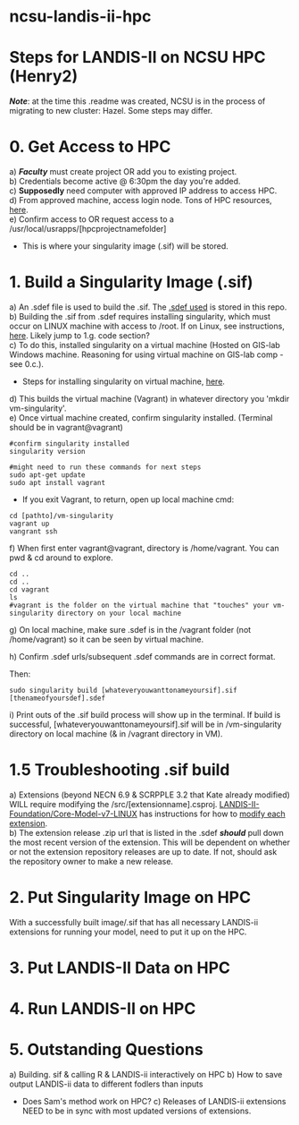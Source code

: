 # ncsu-landis-ii-hpc

# Steps for LANDIS-II on NCSU HPC (Henry2)
***Note***: at the time this .readme was created, NCSU is in the process of migrating to new cluster: Hazel. Some steps may differ.
# 0. Get Access to HPC
a) ***Faculty*** must create project OR add you to existing project.   
b) Credentials become active @ 6:30pm the day you're added.   
c) **Supposedly** need computer with approved IP address to access HPC.   
d) From approved machine, access login node. Tons of HPC resources, [here](https://hpc.ncsu.edu/main.php).  
e) Confirm access to OR request access to a /usr/local/usrapps/[hpcprojectnamefolder]  
  * This is where your singularity image (.sif) will be stored.  
# 1. Build a Singularity Image (.sif)
a) An .sdef file is used to build the .sif. The [.sdef used](https://github.com/kejones8/ncsu-landis-ii-hpc/blob/main/working_hpc_landis-ii.sdef) is stored in this repo.   
b) Building the .sif from .sdef requires installing singularity, which must occur on LINUX machine with access to /root.  If on Linux, see instructions, [here](https://docs.sylabs.io/guides/3.5/admin-guide/installation.html#installation-on-linux). Likely jump to 1.g. code section?   
c) To do this, installed singularity on a virtual machine (Hosted on GIS-lab Windows machine. Reasoning for using virtual machine on GIS-lab comp - see 0.c.).  
* Steps for installing singularity on virtual machine, [here](https://docs.sylabs.io/guides/3.5/admin-guide/installation.html#singularity-vagrant-box).    

d) This builds the virtual machine (Vagrant) in whatever directory you 'mkdir vm-singularity'.  
e) Once virtual machine created, confirm singularity installed. (Terminal should be in vagrant@vagrant)  

```
#confirm singularity installed 
singularity version

#might need to run these commands for next steps
sudo apt-get update
sudo apt install vagrant
```
* If you exit Vagrant, to return, open up local machine cmd:

 ```
 cd [pathto]/vm-singularity
 vagrant up
 vangrant ssh
 ```
   
f) When first enter vagrant@vagrant, directory is /home/vagrant. You can pwd & cd around to explore. 
```
cd ..
cd .. 
cd vagrant 
ls
#vagrant is the folder on the virtual machine that "touches" your vm-singularity directory on your local machine

```
g) On local machine, make sure .sdef is in the /vagrant folder (not /home/vagrant) so it can be seen by virtual machine.

h) Confirm .sdef urls/subsequent .sdef commands are in correct format. 

Then: 

```
sudo singularity build [whateveryouwanttonameyoursif].sif [thenameofyoursdef].sdef

```
i) Print outs of the .sif build process will show up in the terminal. If build is successful, [whateveryouwanttonameyoursif].sif will be in /vm-singularity directory on local machine (& in /vagrant directory in VM). 
 
# 1.5 Troubleshooting .sif build  
a) Extensions (beyond NECN 6.9 & SCRPPLE 3.2 that Kate already modified) WILL require modifying the /src/[extensionname].csproj. [LANDIS-II-Foundation/Core-Model-v7-LINUX](https://github.com/LANDIS-II-Foundation/Core-Model-v7-LINUX) has instructions for how to [modify each extension](https://github.com/LANDIS-II-Foundation/Core-Model-v7-LINUX#landis-ii-v7-extensions).  
b) The extension release .zip url that is listed in the .sdef ***should*** pull down the most recent version of the extension. This will be dependent on whether or not the extension repository releases are up to date. If not, should ask the repository owner to make a new release.

# 2. Put Singularity Image on HPC
With a successfully built image/.sif that has all necessary LANDIS-ii extensions for running your model, need to put it up on the HPC. 

# 3. Put LANDIS-II Data on HPC

# 4. Run LANDIS-II on HPC

# 5. Outstanding Questions

a) Building. sif & calling R & LANDIS-ii interactively on HPC
b) How to save output LANDIS-ii data to different fodlers than inputs
* Does Sam's method work on HPC?
c) Releases of LANDIS-ii extensions NEED to be in sync with most updated versions of extensions. 

